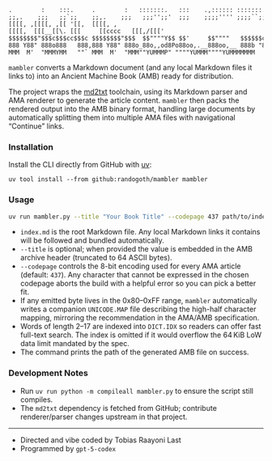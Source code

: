 ```
.        :    :::.     .        :   :::::::.   :::    .,:::::: :::::::..   
;;,.    ;;;   ;;`;;    ;;,.    ;;;   ;;;'';;'  ;;;    ;;;;'''' ;;;;``;;;;  
[[[[, ,[[[[, ,[[ '[[,  [[[[, ,[[[[,  [[[__[[\. [[[     [[cccc   [[[,/[[['  
$$$$$$$$"$$$c$$$cc$$$c $$$$$$$$"$$$  $$""""Y$$ $$'     $$""""   $$$$$$c    
888 Y88" 888o888   888,888 Y88" 888o_88o,,od8Po88oo,.__888oo,__ 888b "88bo,
MMM  M'  "MMMYMM   ""` MMM  M'  "MMM""YUMMMP" """"YUMMM""""YUMMMMMMM   "W" 
```

`mambler` converts a Markdown document (and any local Markdown files it links to) into an Ancient Machine Book (AMB) ready for distribution.

The project wraps the [md2txt](https://github.com/randogoth/md2txt/) toolchain, using its Markdown parser and AMA renderer to generate the article content.
`mambler` then packs the rendered output into the AMB binary format, handling large documents by automatically splitting them into multiple AMA files with navigational “Continue” links.

### Installation

Install the CLI directly from GitHub with [uv](https://github.com/astral-sh/uv): 

```
uv tool install --from github:randogoth/mambler mambler
```

### Usage

```bash
uv run mambler.py --title "Your Book Title" --codepage 437 path/to/index.md output.amb
```

- `index.md` is the root Markdown file. Any local Markdown links it contains will be followed and bundled automatically.
- `--title` is optional; when provided the value is embedded in the AMB archive header (truncated to 64 ASCII bytes).
- `--codepage` controls the 8-bit encoding used for every AMA article (default: `437`). Any character that cannot be expressed in the chosen codepage aborts the build with a helpful error so you can pick a better fit.
- If any emitted byte lives in the 0x80–0xFF range, `mambler` automatically writes a companion `UNICODE.MAP` file describing the high-half character mapping, mirroring the recommendation in the AMA/AMB specification.
- Words of length 2–17 are indexed into `DICT.IDX` so readers can offer fast full-text search. The index is omitted if it would overflow the 64 KiB LoW data limit mandated by the spec.
- The command prints the path of the generated AMB file on success.

### Development Notes

- Run `uv run python -m compileall mambler.py` to ensure the script still compiles.
- The `md2txt` dependency is fetched from GitHub; contribute renderer/parser changes upstream in that project.

---

* Directed and vibe coded by Tobias Raayoni Last
* Programmed by `gpt-5-codex`
